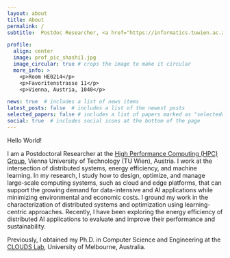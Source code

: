 ```yaml
---
layout: about
title: About
permalink: /
subtitle:  Postdoc Researcher, <a href="https://informatics.tuwien.ac.at/people/shashikant-ilager">Vienna University Of Technology</a>

profile:
  align: center
  image: prof_pic_shashi1.jpg
  image_circular: true # crops the image to make it circular
  more_info: >
    <p>Room HE0214</p>
    <p>Favoritenstrasse 11</p>
    <p>Vienna, Austria, 1040</p>

news: true  # includes a list of news items
latest_posts: false  # includes a list of the newest posts
selected_papers: false # includes a list of papers marked as "selected={true}"
social: true  # includes social icons at the bottom of the page
---
```


Hello World!

I am a Postdoctoral Researcher at the [High Performance Computing (HPC)  Group](http://hpc.ec.tuwien.ac.at/), Vienna University of Technology (TU Wien), Austria. I work at the intersection of distributed systems, energy efficiency, and machine learning. In my research, I study how to design, optimize, and manage large-scale computing systems, such as cloud and edge platforms, that can support the growing demand for data-intensive and AI applications while minimizing environmental and economic costs. I ground my work in the characterization of distributed systems and optimization using learning-centric approaches. Recently, I have been exploring the energy efficiency of distributed AI applications to evaluate and improve their performance and sustainability.

Previously, I obtained my Ph.D. in Computer Science and Engineering at the [CLOUDS Lab](http://clouds.cis.unimelb.edu.au), University of Melbourne, Australia.

<!-- I was born in Bagalkot, the southern part of India.  If you are an explorer, find more about this place here. -->
<!-- <script type='text/javascript' id='mapmyvisitors' src='https://mapmyvisitors.com/map.js?cl=ffffff&w=300&t=tt&d=eMUZY2zUKfla9BczKb9K9Hn4bnzZwL0l1xNBhe3CG6Y&co=2d78ad&cmo=3acc3a&cmn=ff5353&ct=ffffff'></script> -->
